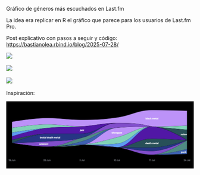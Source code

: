 Gráfico de géneros más escuchados en Last.fm

La idea era replicar en R el gráfico que parece para los usuarios de Last.fm Pro.

Post explicativo con pasos a seguir y código: https://bastianolea.rbind.io/blog/2025-07-28/

![](gráficos/lastfm_tags_bastimapache.png)

![](gráficos/lastfm_artists_bastimapache.png)

![](gráficos/lastfm_weekly_bastimapache.png)

Inspiración:

![](inspo.png)